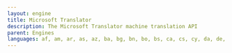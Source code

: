 ```yaml
---
layout: engine
title: Microsoft Translator
description: The Microsoft Translator machine translation API
parent: Engines
languages: af, am, ar, as, az, ba, bg, bn, bo, bs, ca, cs, cy, da, de, dv, el, en, es, et, eu, fa, fi, fil, fj, fo, fr, fr-ca, ga, gl, gu, he, hi, hr, hsb, ht, hu, hy, id, ikt, is, it, iu, iu-Latn, ja, ka, kk, km, kmr, kn, ko, ku, ky, lo, lt, lv, lzh, mg, mi, mk, ml, mn-Cyrl, mn-Mong, mr, ms, mt, mww, my, nb, ne, nl, or, otq, pa, pl, prs, ps, pt, pt-pt, ro, ru, sk, sl, sm, so, sq, sr-Cyrl, sr-Latn, sv, sw, ta, te, th, ti, tk, tlh-Latn, tlh-Piqd, to, tr, tt, ty, ug, uk, ur, uz, vi, yua, yue, zh-Hans, zh-Hant, zu
---
```

